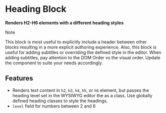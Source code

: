 # Heading Block

**Renders H2-H6 elements with a different heading styles**

> [!NOTE]
> This block is most useful to explicitly include a header between other blocks resulting in a more explicit authoring experience. Also, this block is useful for adding subtitles or overriding the defined style in the editor. When adding subtitles, pay attention to the DOM Order vs the visual order. Update the component to suite your needs accordingly.

## Features

- Renders text content in `h2`, `h3`, `h4`, `h5`, or `h6` element, 
  but passes the heading level set in the WYSIWYG editor the as a class.
  Use globally defined heading classes to style the headings.
- `level` field for numbers between 2 and 6
